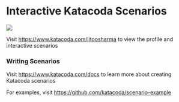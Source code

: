 # Interactive Katacoda Scenarios

[![](http://shields.katacoda.com/katacoda/jitoosharma/count.svg)](https://www.katacoda.com/jitoosharma "Get your profile on Katacoda.com")

Visit https://www.katacoda.com/jitoosharma to view the profile and interactive scenarios

### Writing Scenarios
Visit https://www.katacoda.com/docs to learn more about creating Katacoda scenarios

For examples, visit https://github.com/katacoda/scenario-example
